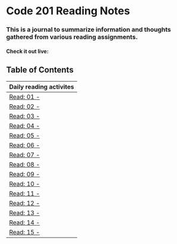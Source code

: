# Code 201 Reading Notes
### This is a journal to summarize information and thoughts gathered from various reading assignments.
#### Check it out live: 

## Table of Contents
| Daily reading activites   | 
|---------------------------|
|[Read: 01 - ](class-01.md) | 
|[Read: 02 - ](class-01.md) |
|[Read: 03 - ](class-02.md) |
|[Read: 04 - ](class-03.md) |
|[Read: 05 - ](class-01.md) | 
|[Read: 06 - ](class-01.md) |
|[Read: 07 - ](class-02.md) |
|[Read: 08 - ](class-03.md) |
|[Read: 09 - ](class-01.md) | 
|[Read: 10 - ](class-01.md) |
|[Read: 11 - ](class-02.md) |
|[Read: 12 - ](class-03.md) |
|[Read: 13 - ](class-01.md) | 
|[Read: 14 - ](class-01.md) |
|[Read: 15 - ](class-02.md) |
